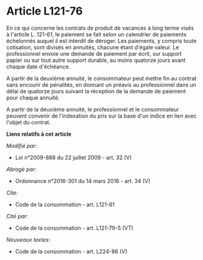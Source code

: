 # Article L121-76

En ce qui concerne les contrats de produit de vacances à long terme visés à l'article L. 121-61, le paiement se fait selon un
calendrier de paiements échelonnés auquel il est interdit de déroger. Les paiements, y compris toute cotisation, sont divisés
en annuités, chacune étant d'égale valeur. Le professionnel envoie une demande de paiement par écrit, sur support papier ou
sur tout autre support durable, au moins quatorze jours avant chaque date d'échéance.

A partir de la deuxième annuité, le consommateur peut mettre fin au contrat sans encourir de pénalités, en donnant un préavis
au professionnel dans un délai de quatorze jours suivant la réception de la demande de paiement pour chaque annuité.

A partir de la deuxième annuité, le professionnel et le consommateur peuvent convenir de l'indexation du prix sur la base
d'un indice en lien avec l'objet du contrat.

**Liens relatifs à cet article**

_Modifié par_:

  - Loi n°2009-888 du 22 juillet 2009 - art. 32 (V)

_Abrogé par_:

  - Ordonnance n°2016-301 du 14 mars 2016 - art. 34 (V)

_Cite_:

  - Code de la consommation - art. L121-61

_Cité par_:

  - Code de la consommation - art. L121-79-5 (VT)

_Nouveaux textes_:

  - Code de la consommation - art. L224-86 (V)
